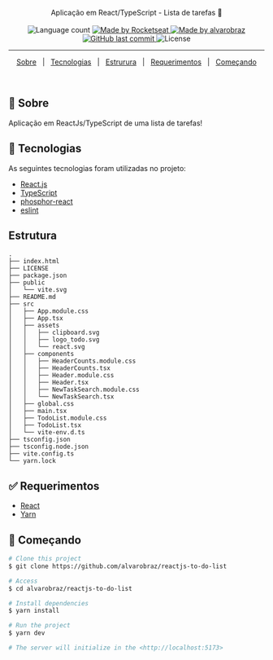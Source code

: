 
<p align="center">
  Aplicação em React/TypeScript - Lista de tarefas 🚀
  <br>
  <br>

  <img alt="Language count" src="https://img.shields.io/github/repo-size/alvarobraz/reactjs-to-do-list"/>

  <a href="https://rocketseat.com.br">
    <img alt="Made by Rocketseat" src="https://img.shields.io/badge/made%20by-Rocketseat-%237519C1">
  </a>

  <a href="https://www.linkedin.com/in/alvarobraz/">
    <img alt="Made by alvarobraz" src="https://img.shields.io/badge/made%20by-alvarobraz-%237519C1">
  </a>

  <a href="https://github.com/alvarobraz/reactjs-to-do-list/commits/main">
    <img alt="GitHub last commit" src="https://img.shields.io/github/last-commit/alvarobraz/reactjs-to-do-list">
  </a>

  <img alt="License" src="https://img.shields.io/github/license/alvarobraz/reactjs-to-do-list">
</p>

---

<p align="center">
  <a href="#dart-sobre">Sobre</a> &#xa0; | &#xa0; 
  <a href="#rocket-tecnologias">Tecnologias</a> &#xa0; | &#xa0;
  <a href="#estrutura">Estrurura</a> &#xa0; | &#xa0;
  <a href="#white_check_mark-requerimentos">Requerimentos</a> &#xa0; | &#xa0;
  <a href="#checkered_flag-começando">Começando</a>
</p>

<br>

## :dart: Sobre ##

Aplicação em ReactJs/TypeScript de uma lista de tarefas!

## :rocket: Tecnologias ##

As seguintes tecnologias foram utilizadas no projeto:

- [React.js](https://pt-br.legacy.reactjs.org/)
- [TypeScript](https://www.typescriptlang.org/)
- [phosphor-react](https://phosphoricons.com/)
- [eslint](https://eslint.org/)

## Estrutura ##
```
.
├── index.html
├── LICENSE
├── package.json
├── public
│   └── vite.svg
├── README.md
├── src
│   ├── App.module.css
│   ├── App.tsx
│   ├── assets
│   │   ├── clipboard.svg
│   │   ├── logo_todo.svg
│   │   └── react.svg
│   ├── components
│   │   ├── HeaderCounts.module.css
│   │   ├── HeaderCounts.tsx
│   │   ├── Header.module.css
│   │   ├── Header.tsx
│   │   ├── NewTaskSearch.module.css
│   │   └── NewTaskSearch.tsx
│   ├── global.css
│   ├── main.tsx
│   ├── TodoList.module.css
│   ├── TodoList.tsx
│   └── vite-env.d.ts
├── tsconfig.json
├── tsconfig.node.json
├── vite.config.ts
└── yarn.lock

```

## :white_check_mark: Requerimentos ##

- [React](https://react.dev/)
- [Yarn](https://yarnpkg.com/lang/en/)

## :checkered_flag: Começando ##

```bash
# Clone this project
$ git clone https://github.com/alvarobraz/reactjs-to-do-list

# Access
$ cd alvarobraz/reactjs-to-do-list

# Install dependencies
$ yarn install

# Run the project
$ yarn dev

# The server will initialize in the <http://localhost:5173>
```
